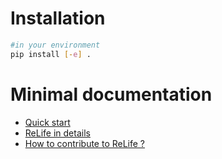 # Installation

```bash
#in your environment
pip install [-e] .
```

# Minimal documentation

- [Quick start](./docs/quick_start.md)
- [ReLife in details](./docs/details.md)
- [How to contribute to ReLife ?](HOW_TO_CONTRIBUTE.md)
